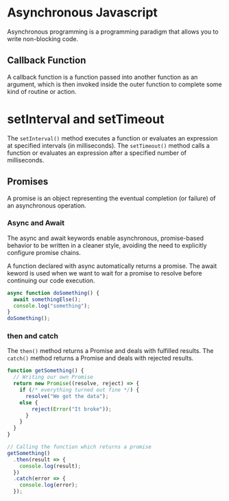 # Asynchronous Javascript

Asynchronous programming is a programming paradigm that allows you to write non-blocking code.

## Callback Function

A callback function is a function passed into another function as an argument, which is then invoked inside the outer function to complete some kind of routine or action.

# setInterval and setTimeout

The `setInterval()` method executes a function or evaluates an expression at specified intervals (in milliseconds).
The `setTimeout()` method calls a function or evaluates an expression after a specified number of milliseconds.

## Promises

A promise is an object representing the eventual completion (or failure) of an asynchronous operation.

### Async and Await

The async and await keywords enable asynchronous, promise-based behavior to be written in a cleaner style, avoiding the need to explicitly configure promise chains.

A function declared with async automatically returns a promise. The await keword is used when we want to wait for a promise to resolve before continuing our code execution.

```javascript
async function doSomething() {
  await somethingElse();
  console.log("something");
}
doSomething();
```

### then and catch

The `then()` method returns a Promise and deals with fulfilled results.
The `catch()` method returns a Promise and deals with rejected results.

```javascript
function getSomething() {
  // Writing our own Promise
  return new Promise((resolve, reject) => {
    if (/* everything turned out fine */) {
      resolve("We got the data");
    else {
        reject(Error("It broke"));
      }
    }
  }
}

// Calling the function which returns a promise
getSomething()
  .then(result => {
    console.log(result);
  })
  .catch(error => {
    console.log(error);
  });
```
